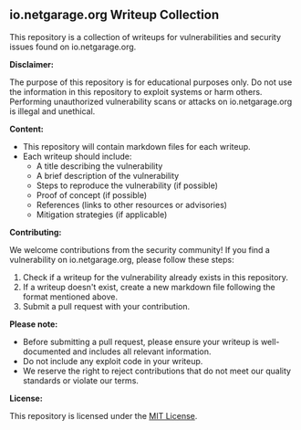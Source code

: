 ## io.netgarage.org Writeup Collection

This repository is a collection of writeups for vulnerabilities and security issues found on io.netgarage.org. 

**Disclaimer:** 

The purpose of this repository is for educational purposes only.  Do not use the information in this repository to exploit systems or harm others. Performing unauthorized vulnerability scans or attacks on io.netgarage.org is illegal and unethical.

**Content:**

* This repository will contain markdown files for each writeup.
* Each writeup should include:
    * A title describing the vulnerability
    * A brief description of the vulnerability
    * Steps to reproduce the vulnerability (if possible)
    * Proof of concept (if possible)
    * References (links to other resources or advisories)
    * Mitigation strategies (if applicable)

**Contributing:**

We welcome contributions from the security community! If you find a vulnerability on io.netgarage.org, please follow these steps:

1. Check if a writeup for the vulnerability already exists in this repository.
2. If a writeup doesn't exist, create a new markdown file following the format mentioned above.
3. Submit a pull request with your contribution.

**Please note:**

* Before submitting a pull request, please ensure your writeup is well-documented and includes all relevant information.
* Do not include any exploit code in your writeup.
* We reserve the right to reject contributions that do not meet our quality standards or violate our terms.

**License:**

This repository is licensed under the [MIT License](https://choosealicense.com/licenses/mit/).
